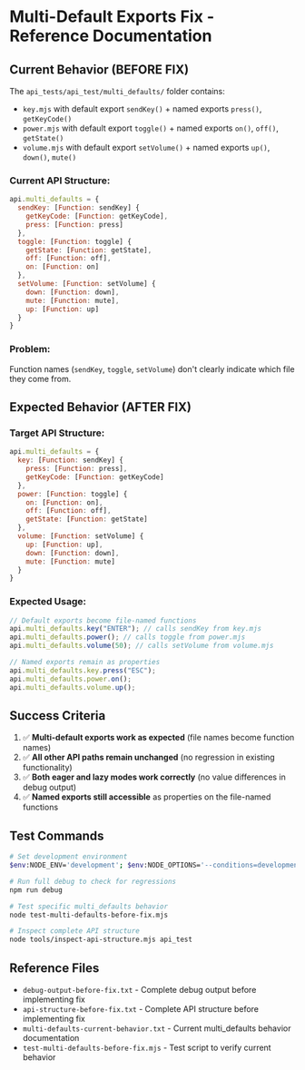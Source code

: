 # Multi-Default Exports Fix - Reference Documentation

## Current Behavior (BEFORE FIX)

The `api_tests/api_test/multi_defaults/` folder contains:

- `key.mjs` with default export `sendKey()` + named exports `press()`, `getKeyCode()`
- `power.mjs` with default export `toggle()` + named exports `on()`, `off()`, `getState()`
- `volume.mjs` with default export `setVolume()` + named exports `up()`, `down()`, `mute()`

### Current API Structure:

```javascript
api.multi_defaults = {
  sendKey: [Function: sendKey] {
    getKeyCode: [Function: getKeyCode],
    press: [Function: press]
  },
  toggle: [Function: toggle] {
    getState: [Function: getState],
    off: [Function: off],
    on: [Function: on]
  },
  setVolume: [Function: setVolume] {
    down: [Function: down],
    mute: [Function: mute],
    up: [Function: up]
  }
}
```

### Problem:

Function names (`sendKey`, `toggle`, `setVolume`) don't clearly indicate which file they come from.

## Expected Behavior (AFTER FIX)

### Target API Structure:

```javascript
api.multi_defaults = {
  key: [Function: sendKey] {
    press: [Function: press],
    getKeyCode: [Function: getKeyCode]
  },
  power: [Function: toggle] {
    on: [Function: on],
    off: [Function: off],
    getState: [Function: getState]
  },
  volume: [Function: setVolume] {
    up: [Function: up],
    down: [Function: down],
    mute: [Function: mute]
  }
}
```

### Expected Usage:

```javascript
// Default exports become file-named functions
api.multi_defaults.key("ENTER"); // calls sendKey from key.mjs
api.multi_defaults.power(); // calls toggle from power.mjs
api.multi_defaults.volume(50); // calls setVolume from volume.mjs

// Named exports remain as properties
api.multi_defaults.key.press("ESC");
api.multi_defaults.power.on();
api.multi_defaults.volume.up();
```

## Success Criteria

1. ✅ **Multi-default exports work as expected** (file names become function names)
2. ✅ **All other API paths remain unchanged** (no regression in existing functionality)
3. ✅ **Both eager and lazy modes work correctly** (no value differences in debug output)
4. ✅ **Named exports still accessible** as properties on the file-named functions

## Test Commands

```bash
# Set development environment
$env:NODE_ENV='development'; $env:NODE_OPTIONS='--conditions=development'

# Run full debug to check for regressions
npm run debug

# Test specific multi_defaults behavior
node test-multi-defaults-before-fix.mjs

# Inspect complete API structure
node tools/inspect-api-structure.mjs api_test
```

## Reference Files

- `debug-output-before-fix.txt` - Complete debug output before implementing fix
- `api-structure-before-fix.txt` - Complete API structure before implementing fix
- `multi-defaults-current-behavior.txt` - Current multi_defaults behavior documentation
- `test-multi-defaults-before-fix.mjs` - Test script to verify current behavior
